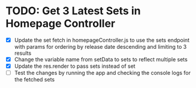 # TODO: Get 3 Latest Sets in Homepage Controller

- [x] Update the set fetch in homepageController.js to use the sets endpoint with params for ordering by release date descending and limiting to 3 results
- [x] Change the variable name from setData to sets to reflect multiple sets
- [x] Update the res.render to pass sets instead of set
- [ ] Test the changes by running the app and checking the console logs for the fetched sets

